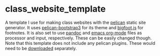 # class_website_template

 A template I use for making class websites with the [pelican](https://github.com/getpelican/pelican) static site generator. It uses [pelican-bootstrap3](https://github.com/getpelican/pelican-themes/tree/master/pelican-bootstrap3) for its theme and [bigfoot.js](http://www.bigfootjs.com) for footnotes. It is also set to use [pandoc](http://pandoc.org/README.html) and [emacs org-mode](http://orgmode.org) files as processor and input, respectively. These can be easily changed though. Note that this template does not include any pelican plugins. These would need to be [downloaded](https://github.com/getpelican/pelican-plugins) separately. 
